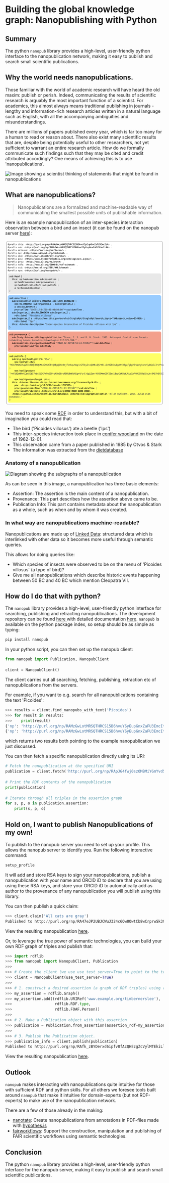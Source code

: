 # Building the global knowledge graph: Nanopublishing with Python
## Summary
The python `nanopub` library provides a high-level, user-friendly python interface to the nanopublication network,
making it easy to publish and search small scientific publications.

## Why the world needs nanopublications.
Those familiar with the world of academic research will have heard the old maxim: publish or perish.
Indeed, communicating the results of scientific research is arguably the most important function of a scientist.
For academics, this almost always means traditional publishing in journals - lengthy and
information-rich research articles written in a natural language such as English,
with all the accompanying ambiguities and misunderstandings.

There are millions of papers published every year, which is far too many for a human to read or reason about.
There also exist many scientific results that are, despite being potentially useful to other researchers,
not yet sufficient to warrant an entire research article.
How do we formally communicate such findings such that they may be cited and credit attributed accordingly?
One means of achieving this is to use 'nanopublications'.

![Image showing a scientist thinking of statements that might be found in nanopublications]()


## What are nanopublications?

> Nanopublications are a formalized and machine-readable way of communicating the smallest possible units of publishable information.

Here is an example nanopublication of an inter-species interaction observation between a bird and an insect
(it can be found on the nanopub server [here](http://purl.org/np/RAMzGwLotMRSQTHRCS15B6hvuYSyEupGnxZaFU3EmcItA)):

![Example nanopublication describing an observation of a bird eating an insect](species-interaction-nanopub.png)

You need to speak some [RDF](https://en.wikipedia.org/wiki/Resource_Description_Framework)
in order to understand this, but with a bit of imagination you could read that:
* The bird ('Picoides villosus') ate a beetle ('Ips')
* This inter-species interaction took place in [conifer woodland](http://www.ontobee.org/ontology/ENVO?iri=http://purl.obolibrary.org/obo/ENVO_01000240)
on the date of 1962-12-01.
* This observation came from a paper published in 1985 by Otvos & Stark
* The information was extracted from the [dietdatabase](https://github.com/hurlbertlab/dietdatabase)

### Anatomy of a nanopublication

![Diagram showing the subgraphs of a nanopublication](https://github.com/fair-workflows/nanopub/blob/main/docs/img/nanopub.png)

As can be seen in this image, a nanopublication has three basic elements:
* Assertion: The assertion is the main content of a nanopublication.
* Provenance: This part describes how the assertion above came to be.
* Publication Info: This part contains metadata about the nanopublication as a whole, such as when and by whom it was created.

### In what way are nanopublications machine-readable?
Nanopublications are made up of [Linked Data](https://en.wikipedia.org/wiki/Linked_data):
structured data which is interlinked with other data so it becomes more useful through semantic queries.

This allows for doing queries like:
* Which species of insects were observed to be on the menu of 'Picoides villosus' (a type of bird)?
* Give me all nanopublications which describe historic events happening between 50 BC and 40 BC which mention Cleopatra VII.

## How do I do that with python?

The ```nanopub``` library provides a high-level, user-friendly python interface for searching, publishing and retracting nanopublications.
The development repository can be found [here ](https://github.com/fair-workflows/nanopub) with detailed documentation [here](https://nanopub.readthedocs.io/).
```nanopub``` is available on the python package index, so setup should be as simple as typing:

```bash
pip install nanopub
```

In your python script, you can then set up the nanopub client:
```python
from nanopub import Publication, NanopubClient

client = NanopubClient()
```

The client carries out all searching, fetching, publishing, retraction etc of nanopublications from the servers.


For example, if you want to e.g. search for all nanopublications containing the text 'Picoides':

```python
>>> results = client.find_nanopubs_with_text('Picoides')
>>> for result in results:
>>>    print(result)
{'np': 'http://purl.org/np/RAMzGwLotMRSQTHRCS15B6hvuYSyEupGnxZaFU3EmcItA', 'description': 'Inter-species interaction of Picoides villosus with Ips', 'date': '2020-12-24T10:51:43.931Z'}
{'np': 'http://purl.org/np/RAMzGwLotMRSQTHRCS15B6hvuYSyEupGnxZaFU3EmcItA', 'description': 'Picoides villosus', 'date': '2020-12-24T10:51:43.931Z'}
```
which returns two results both pointing to the example nanopublication we just discussed.

You can then fetch a specific nanopublication directly using its URI:

```python
# Fetch the nanopublication at the specified URI
publication = client.fetch('http://purl.org/np/RApJG4fwj0szOMBMiYGmYvd5MCtRle6VbwkMJUb1SxxDM')

# Print the RDF contents of the nanopublication
print(publication)

# Iterate through all triples in the assertion graph
for s, p, o in publication.assertion:
    print(s, p, o)

```

## Hold on, I want to publish Nanopublications of my own!

To publish to the nanopub server you need to set up your profile.
This allows the nanopub server to identify you.
Run the following interactive command:

```bash
setup_profile
```

It will add and store RSA keys to sign your nanopublications, publish a nanopublication with your name and ORCID iD to
declare that you are using using these RSA keys, and store your ORCID iD to automatically add as author to the
provenance of any nanopublication you will publish using this library.


You can then publish a quick claim:
```python
>>> client.claim('All cats are gray')
Published to http://purl.org/np/RA47eJP2UBJCWuJ324c6Qw0OwtCb8wCrprwSk39am7xck
```
View the resulting nanopublication [here](http://purl.org/np/RA47eJP2UBJCWuJ324c6Qw0OwtCb8wCrprwSk39am7xck).

Or, to leverage the true power of semantic technologies, you can build your own RDF graph of triples and publish that:
```python
>>> import rdflib
>>> from nanopub import NanopubClient, Publication
>>>
>>> # Create the client (we use use_test_server=True to point to the test server)
>>> client = NanopubClient(use_test_server=True)
>>>
>>> # 1. construct a desired assertion (a graph of RDF triples) using rdflib
>>> my_assertion = rdflib.Graph()
>>> my_assertion.add((rdflib.URIRef('www.example.org/timbernerslee'),
>>>                   rdflib.RDF.type,
>>>                   rdflib.FOAF.Person))
>>>
>>> # 2. Make a Publication object with this assertion
>>> publication = Publication.from_assertion(assertion_rdf=my_assertion)
>>>
>>> # 3. Publish the Publication object.
>>> publication_info = client.publish(publication)
Published to http://purl.org/np/RAfk_zBYDerxd6ipfv8fAcQHEzgZcVylMTEkiLlMzsgwQ
```
View the resulting nanopublication [here](http://purl.org/np/RAfk_zBYDerxd6ipfv8fAcQHEzgZcVylMTEkiLlMzsgwQ).

## Outlook
`nanopub` makes interacting with nanopublications quite intuitive for those with sufficient RDF and python skills.
For all others we foresee tools built around `nanopub` that make it intuitive for domain-experts (but not RDF-experts)
to make use of the nanopublication network.

There are a few of those already in the making:
* [nanotate](https://github.com/nanotate-tool/nanotate): Create nanopublications from annotations in PDF-files made with [hypothes.is](https://web.hypothes.is/)
* [fairworkflows](https://github.com/fair-workflows/fairworkflows): Support the construction, manipulation and publishing
of FAIR scientific workflows using semantic technologies.

## Conclusion
The python `nanopub` library provides a high-level, user-friendly python interface for the nanopub server,
making it easy to publish and search small scientific publications.
